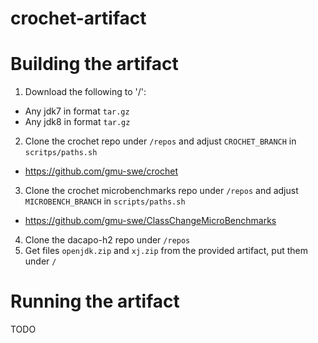 # crochet-artifact

# Building the artifact

1. Download the following to '/':
  * Any jdk7 in format `tar.gz`
  * Any jdk8 in format `tar.gz`
2. Clone the crochet repo under `/repos` and adjust `CROCHET_BRANCH` in `scritps/paths.sh`
  * https://github.com/gmu-swe/crochet
3. Clone the crochet microbenchmarks repo under `/repos` and adjust `MICROBENCH_BRANCH` in `scripts/paths.sh`
  * https://github.com/gmu-swe/ClassChangeMicroBenchmarks
4. Clone the dacapo-h2 repo under `/repos`
5. Get files `openjdk.zip` and `xj.zip` from the provided artifact, put them under `/`

# Running the artifact

TODO
